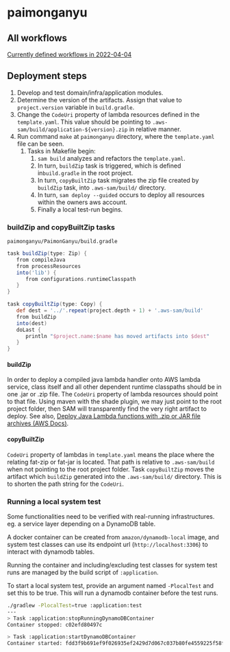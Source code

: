 # paimonganyu

## All workflows

[Currently defined workflows in 2022-04-04](https://github.com/binchoo/paimonganyu/issues/1#issuecomment-1087132930)

## Deployment steps
1. Develop and test domain/infra/application modules.
2. Determine the version of the artifacts. Assign that value to `project.version` variable in `build.gradle`.
3. Change the `CodeUri` property of lambda resources defined in the `template.yaml`. This value should be pointing to `.aws-sam/build/application-${version}.zip` in relative manner.
4. Run command `make` at `paimonganyu` directory, where the `template.yaml` file can be seen.  
   1. Tasks in Makefile begin:
      1. `sam build` analyzes and refactors the `template.yaml`.
      2. In turn, `buildZip` task is triggered, which is defined in`build.gradle` in the root project.
      3. In turn, `copyBuiltZip` task migrates the zip file created by `buildZip` task, into `.aws-sam/build/` directory.
      4. In turn, `sam deploy --guided` occurs to deploy all resources within the owners aws account.
      5. Finally a local test-run begins.

### buildZip and copyBuiltZip tasks
`paimonganyu/PaimonGanyu/build.gradle`
```groovy
task buildZip(type: Zip) {
   from compileJava
   from processResources
   into('lib') {
      from configurations.runtimeClasspath
   }
}

task copyBuiltZip(type: Copy) {
   def dest = '../'.repeat(project.depth + 1) + '.aws-sam/build'
   from buildZip
   into(dest)
   doLast {
      println "$project.name:$name has moved artifacts into $dest"
   }
}
```

#### buildZip

In order to deploy a compiled java lambda handler onto AWS lambda service, class itself and all other dependent runtime classpaths should be in one .jar or .zip file.
The `CodeUri` property of lambda resources should point to that file. Using maven with the shade plugin, we may just point to the root project folder, then SAM will transparently find the very right artifact to deploy.
See also, [Deploy Java Lambda functions with .zip or JAR file archives (AWS Docs)](https://docs.aws.amazon.com/lambda/latest/dg/java-package.html#java-package-libraries). 

#### copyBuiltZip

`CodeUri` property of lambdas in `template.yaml` means the place where the relating fat-zip or fat-jar is located. That path is relative to `.aws-sam/build` when not pointing to the root project folder.
Task `copyBuiltZip` moves the artifact which `buildZip` generated into the `.aws-sam/build/` directory. This is to shorten the path string for the `CodeUri`.

### Running a local system test
Some functionalities need to be verified with real-running infrastructures. eg. a service layer depending on a DynamoDB table.

A docker container can be created from `amazon/dynamodb-local` image, 
and system test classes can use its endpoint url (`http://localhost:3306`) to interact with dynamodb tables.

Running the container and including/excluding test classes for system test runs
are managed by the build script of `:application`.

To start a local system test, provide an argument named `-PlocalTest` and set this to be true.
This will run a dynamodb container before the test runs.
```bash
./gradlew -PlocalTest=true :application:test
---
> Task :application:stopRunningDynamoDBContainer
Container stopped: c02efd80497c

> Task :application:startDynamoDBContainer
Container started: fdd3f9b691ef9f026935ef2429d7d067c037b80fe4559225f58fbe12ae6b0394
```
